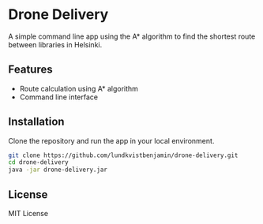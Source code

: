 # Drone Delivery
A simple command line app using the A* algorithm to find the shortest route between libraries in Helsinki.

## Features
- Route calculation using A* algorithm
- Command line interface

## Installation
Clone the repository and run the app in your local environment.

```bash
git clone https://github.com/lundkvistbenjamin/drone-delivery.git
cd drone-delivery
java -jar drone-delivery.jar
```

## **License**  
MIT License  
